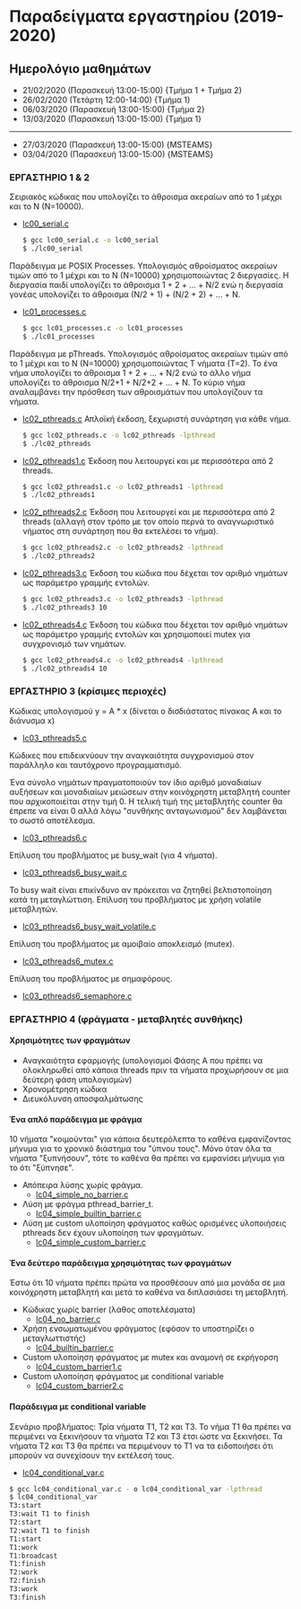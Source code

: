 # Παραδείγματα εργαστηρίου (2019-2020)

## Ημερολόγιο μαθημάτων

* 21/02/2020 (Παρασκευή 13:00-15:00) {Τμήμα 1 + Τμήμα 2}
* 26/02/2020 (Τετάρτη 12:00-14:00)   {Τμήμα 1}
* 06/03/2020 (Παρασκευή 13:00-15:00) {Τμήμα 2}
* 13/03/2020 (Παρασκευή 13:00-15:00) {Τμήμα 1}

---

* 27/03/2020 (Παρασκευή 13:00-15:00) {MSTEAMS}
* 03/04/2020 (Παρασκευή 13:00-15:00) {MSTEAMS}

### ΕΡΓΑΣΤΗΡΙΟ 1 & 2

Σειριακός κώδικας που υπολογίζει το άθροισμα ακεραίων από το 1 μέχρι και το Ν (Ν=10000).

* [lc00_serial.c](./lc00_serial.c)

    ```bash
    $ gcc lc00_serial.c -o lc00_serial
    $ ./lc00_serial
    ```

Παράδειγμα με POSIX Processes. Υπολογισμός αθροίσματος ακεραίων τιμών από το 1 μέχρι και το Ν (Ν=10000) χρησιμοποιώντας 2 διεργασίες. Η διεργασία παιδί υπολογίζει το άθροισμα 1 + 2 + ... + Ν/2 ενώ η διεργασία γονέας υπολογίζει το άθροισμα (Ν/2 + 1) + (Ν/2 + 2) + ... + Ν.

* [lc01_processes.c](./lc01_processes.c)

    ```bash
    $ gcc lc01_processes.c -o lc01_processes
    $ ./lc01_processes
    ```

Παράδειγμα με pThreads. Υπολογισμός αθροίσματος ακεραίων τιμών από το 1 μέχρι και το Ν (Ν=10000) χρησιμοποιώντας Τ νήματα (Τ=2). Το ένα νήμα υπολογίζει το άθροισμα 1 + 2 + ... + Ν/2 ενώ το άλλο νήμα υπολογίζει το άθροισμα Ν/2+1 + Ν/2+2 + ... + Ν. Το κύριο νήμα αναλαμβάνει την πρόσθεση των αθροισμάτων που υπολογίζουν τα νήματα.

* [lc02_pthreads.c](./lc02_pthreads.c) Απλοϊκή έκδοση, ξεχωριστή συνάρτηση για κάθε νήμα.

    ```bash
    $ gcc lc02_pthreads.c -o lc02_pthreads -lpthread
    $ ./lc02_pthreads
    ```

* [lc02_pthreads1.c](./lc02_pthreads1.c) Έκδοση που λειτουργεί και με περισσότερα από 2 threads.

    ```bash
    $ gcc lc02_pthreads1.c -o lc02_pthreads1 -lpthread
    $ ./lc02_pthreads1
    ```

* [lc02_pthreads2.c](./lc02_pthreads2.c) Έκδοση που λειτουργεί και με περισσότερα από 2 threads (αλλαγή στον τρόπο με τον οποίο περνά το αναγνωριστικό νήματος στη συνάρτηση που θα εκτελέσει το νήμα).

    ```bash
    $ gcc lc02_pthreads2.c -o lc02_pthreads2 -lpthread
    $ ./lc02_pthreads2
    ```

* [lc02_pthreads3.c](./lc02_pthreads3.c) Έκδοση του κώδικα που δέχεται τον αριθμό νημάτων ως παράμετρο γραμμής εντολών.

    ```bash
    $ gcc lc02_pthreads3.c -o lc02_pthreads3 -lpthread
    $ ./lc02_pthreads3 10
    ```

* [lc02_pthreads4.c](./lc02_pthreads4.c) Έκδοση του κώδικα που δέχεται τον αριθμό νημάτων ως παράμετρο γραμμής εντολών και χρησιμοποιεί mutex για συγχρονισμό των νημάτων.

    ```bash
    $ gcc lc02_pthreads4.c -o lc02_pthreads4 -lpthread
    $ ./lc02_pthreads4 10
    ```

### ΕΡΓΑΣΤΗΡΙΟ 3 (κρίσιμες περιοχές)

Κώδικας υπολογισμού y = A * x (δίνεται ο δισδιάστατος πίνακας Α και το διάνυσμα x)

* [lc03_pthreads5.c](./lc03_pthreads5.c)
  
Κώδικες που επιδεικνύουν την αναγκαιότητα συγχρονισμού στον παράλληλο και ταυτόχρονο προγραμματισμό.

Ένα σύνολο νημάτων πραγματοποιούν τον ίδιο αριθμό μοναδιαίων αυξήσεων και μοναδιαίων μειώσεων στην κοινόχρηστη μεταβλητή counter που αρχικοποιείται στην τιμή 0. Η τελική τιμή της μεταβλητής counter θα έπρεπε να είναι 0 αλλά λόγω "συνθήκης ανταγωνισμού" δεν λαμβάνεται το σωστό αποτέλεσμα.

* [lc03_pthreads6.c](./lc03_pthreads6.c)

Επίλυση του προβλήματος με busy_wait (για 4 νήματα).

* [lc03_pthreads6_busy_wait.c](./lc03_pthreads6_busy_wait.c)

Το busy wait είναι επικίνδυνο αν πρόκειται να ζητηθεί βελτιστοποίηση κατά τη μεταγλώττιση. Επίλυση του προβλήματος με χρήση volatile μεταβλητών.

* [lc03_pthreads6_busy_wait_volatile.c](./lc03_pthreads6_busy_wait_volatile.c)

Επίλυση του προβλήματος με αμοιβαίο αποκλεισμό (mutex).

* [lc03_pthreads6_mutex.c](./lc03_pthreads6_mutex.c)

Επίλυση του προβλήματος με σημαφόρους.

* [lc03_pthreads6_semaphore.c](./lc03_pthreads6_semaphore.c)

### ΕΡΓΑΣΤΗΡΙΟ 4 (φράγματα - μεταβλητές συνθήκης)

#### Χρησιμότητες των φραγμάτων

* Αναγκαιότητα εφαρμογής (υπολογισμοί Φάσης Α που πρέπει να ολοκληρωθεί από κάποια threads πριν τα νήματα προχωρήσουν σε μια δεύτερη φάση υπολογισμών)
* Χρονομέτρηση κώδικα
* Διευκόλυνση αποσφαλμάτωσης

#### Ένα απλό παράδειγμα με φράγμα

10 νήματα "κοιμούνται" για κάποια δευτερόλεπτα το καθένα εμφανίζοντας μήνυμα για το χρονικό διάστημα του "ύπνου τους". Μόνο όταν όλα τα νήματα "ξυπνήσουν", τότε το καθένα θα πρέπει να εμφανίσει μήνυμα για το ότι "ξύπνησε".

* Απόπειρα λύσης χωρίς φράγμα.
  * [lc04_simple_no_barrier.c](./lc04_simple_no_barrier.c)
* Λύση με φράγμα pthread_barrier_t.
  * [lc04_simple_builtin_barrier.c](./lc04_simple_builtin_barrier.c)
* Λύση με custom υλοποίηση φράγματος καθώς ορισμένες υλοποιήσεις pthreads δεν έχουν υλοποίηση των φραγμάτων. 
  * [lc04_simple_custom_barrier.c](./lc04_simple_custom_barrier.c)

#### Ένα δεύτερο παράδειγμα χρησιμότητας των φραγμάτων

 Έστω ότι 10 νήματα πρέπει πρώτα να προσθέσουν από μια μονάδα σε μια κοινόχρηστη μεταβλητή και μετά το καθένα να διπλασιάσει τη μεταβλητή.

* Κώδικας χωρίς barrier (λάθος αποτελέσματα)
  * [lc04_no_barrier.c](./lc04_no_barrier.c)
* Χρήση ενσωματωμένου φράγματος (εφόσον το υποστηρίζει ο μεταγλωττιστής)
  * [lc04_builtin_barrier.c](./lc04_builtin_barrier.c)
* Custom υλοποίηση φράγματος με mutex και αναμονή σε εκρήγορση
  * [lc04_custom_barrier1.c](./lc04_custom_barrier1.c)
* Custom υλοποίηση φράγματος με conditional variable
  * [lc04_custom_barrier2.c](./lc04_custom_barrier2.c)

#### Παράδειγμα με conditional variable

Σενάριο προβλήματος: Τρία νήματα Τ1, Τ2 και Τ3. Το νήμα Τ1 θα πρέπει να περιμένει να ξεκινήσουν τα νήματα Τ2 και Τ3 έτσι ώστε να ξεκινήσει. Τα νήματα Τ2 και Τ3 θα πρέπει να περιμένουν το Τ1 να τα ειδοποιήσει ότι μπορούν να συνεχίσουν την εκτέλεσή τους. 

* [lc04_conditional_var.c](./lc04_conditional_var.c)

```bash
$ gcc lc04_conditional_var.c - o lc04_conditional_var -lpthread
$ lc04_conditional_var
T3:start
T3:wait T1 to finish
T2:start
T2:wait T1 to finish
T1:start
T1:work
T1:broadcast
T1:finish
T2:work
T2:finish
T3:work
T3:finish
```
